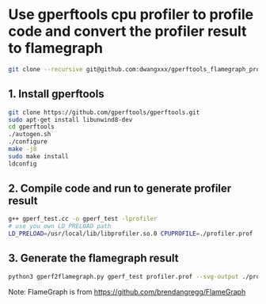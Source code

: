 # Use gperftools cpu profiler to profile code and convert the profiler result to flamegraph

```Bash
git clone --recursive git@github.com:dwangxxx/gperftools_flamegraph_profiler.git
```

## 1. Install gperftools

```Bash
git clone https://github.com/gperftools/gperftools.git
sudo apt-get install libunwind8-dev
cd gperftools
./autogen.sh
./configure
make -j8
sudo make install
ldconfig
```

## 2. Compile code and run to generate profiler result

```Bash
g++ gperf_test.cc -o gperf_test -lprofiler
# use you own LD_PRELOAD path
LD_PRELOAD=/usr/local/lib/libprofiler.so.0 CPUPROFILE=./profiler.prof ./gperf_test
```

## 3. Generate the flamegraph result

```Bash
python3 gperf2flamegraph.py gperf_test profiler.prof --svg-output ./profiler.svg --text-output ./profiler.txt
```

Note: FlameGraph is from https://github.com/brendangregg/FlameGraph
